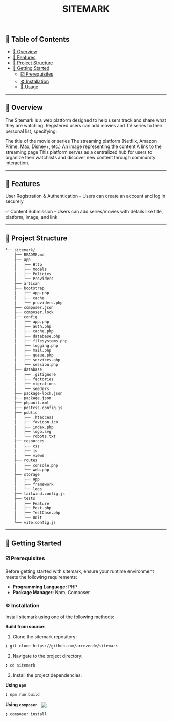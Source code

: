 <p align="center"><h1 align="center">SITEMARK</h1></p>

<p align="center"><!-- default option, no dependency badges. -->
</p>
<p align="center">
	<!-- default option, no dependency badges. -->
</p>
<br>

## 🔗 Table of Contents

-   [📍 Overview](#-overview)
-   [👾 Features](#-features)
-   [📁 Project Structure](#-project-structure)
-   [🚀 Getting Started](#-getting-started)
    -   [☑️ Prerequisites](#-prerequisites)
    -   [⚙️ Installation](#-installation)
    -   [🤖 Usage](#🤖-usage)

---

## 📍 Overview

The Sitemark is a web platform designed to help users track and share what they are watching. Registered users can add movies and TV series to their personal list, specifying:

The title of the movie or series
The streaming platform (Netflix, Amazon Prime, Max, Disney+, etc.)
An image representing the content
A link to the streaming page
This platform serves as a centralized hub for users to organize their watchlists and discover new content through community interaction.

---

## 👾 Features

User Registration & Authentication – Users can create an account and log in securely

✅ Content Submission – Users can add series/movies with details like title, platform, image, and link

---

## 📁 Project Structure

```sh
└── sitemark/
    ├── README.md
    ├── app
    │   ├── Http
    │   ├── Models
    │   ├── Policies
    │   └── Providers
    ├── artisan
    ├── bootstrap
    │   ├── app.php
    │   ├── cache
    │   └── providers.php
    ├── composer.json
    ├── composer.lock
    ├── config
    │   ├── app.php
    │   ├── auth.php
    │   ├── cache.php
    │   ├── database.php
    │   ├── filesystems.php
    │   ├── logging.php
    │   ├── mail.php
    │   ├── queue.php
    │   ├── services.php
    │   └── session.php
    ├── database
    │   ├── .gitignore
    │   ├── factories
    │   ├── migrations
    │   └── seeders
    ├── package-lock.json
    ├── package.json
    ├── phpunit.xml
    ├── postcss.config.js
    ├── public
    │   ├── .htaccess
    │   ├── favicon.ico
    │   ├── index.php
    │   ├── logo.svg
    │   └── robots.txt
    ├── resources
    │   ├── css
    │   ├── js
    │   └── views
    ├── routes
    │   ├── console.php
    │   └── web.php
    ├── storage
    │   ├── app
    │   ├── framework
    │   └── logs
    ├── tailwind.config.js
    ├── tests
    │   ├── Feature
    │   ├── Pest.php
    │   ├── TestCase.php
    │   └── Unit
    └── vite.config.js
```

---

## 🚀 Getting Started

### ☑️ Prerequisites

Before getting started with sitemark, ensure your runtime environment meets the following requirements:

-   **Programming Language:** PHP
-   **Package Manager:** Npm, Composer

### ⚙️ Installation

Install sitemark using one of the following methods:

**Build from source:**

1. Clone the sitemark repository:

```sh
❯ git clone https://github.com/arrezende/sitemark
```

2. Navigate to the project directory:

```sh
❯ cd sitemark
```

3. Install the project dependencies:

**Using `npm`** &nbsp; [<img align="center" src="" />]()

```sh
❯ npm run build
```

**Using `composer`** &nbsp; [<img align="center" src="https://img.shields.io/badge/PHP-777BB4.svg?style={badge_style}&logo=php&logoColor=white" />](https://www.php.net/)

```sh
❯ composer install
```
